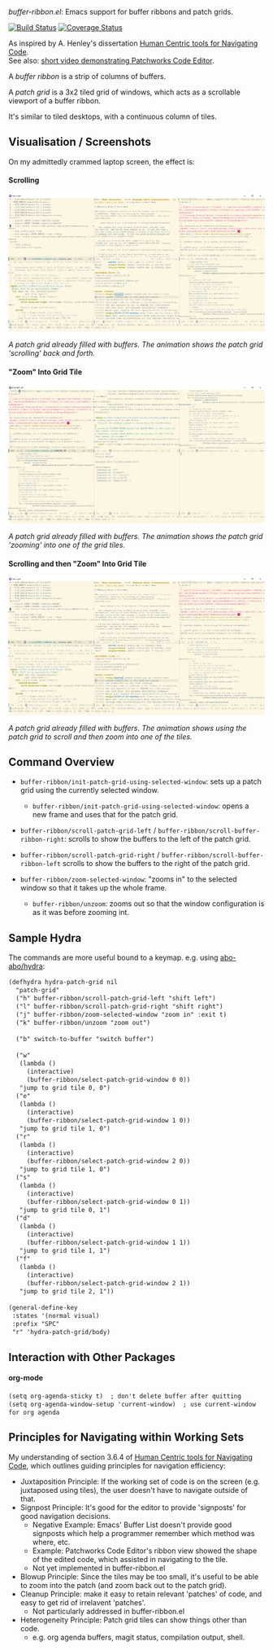*buffer-ribbon.el*: Emacs support for buffer ribbons and patch grids.

[![Build Status](https://travis-ci.com/rgoulter/buffer-ribbon.el.svg?branch=master)](https://travis-ci.com/rgoulter/buffer-ribbon.el)
[![Coverage Status](https://coveralls.io/repos/github/rgoulter/buffer-ribbon.el/badge.svg?branch=master)](https://coveralls.io/github/rgoulter/buffer-ribbon.el?branch=master)

As inspired by A. Henley's dissertation
[Human Centric tools for Navigating Code](http://web.eecs.utk.edu/~azh/pubs/Henley2018bDissertation.pdf).  
See also: [short video demonstrating Patchworks Code
Editor](https://www.youtube.com/watch?v=GwcxDZT3pXE).

A _buffer ribbon_ is a strip of columns of buffers.

A _patch grid_ is a 3x2 tiled grid of windows,
which acts as a scrollable viewport of a buffer ribbon.

It's similar to tiled desktops, with a continuous column
of tiles.

## Visualisation / Screenshots

On my admittedly crammed laptop screen, the effect is:

#### Scrolling

![](screenshots/scroll-buffer-ribbon.gif)

_A patch grid already filled with buffers._
_The animation shows the patch grid 'scrolling' back_
_and forth._

#### "Zoom" Into Grid Tile

![](screenshots/zoom-buffer-ribbon.gif)

_A patch grid already filled with buffers._
_The animation shows the patch grid 'zooming'_
_into one of the grid tiles._

#### Scrolling and then "Zoom" Into Grid Tile

![](screenshots/scroll-and-zoom-buffer-ribbon.gif)

_A patch grid already filled with buffers._
_The animation shows using the patch grid to_
_scroll and then zoom into one of the tiles._

## Command Overview

- `buffer-ribbon/init-patch-grid-using-selected-window`:
  sets up a patch grid using the currently selected window.
  - `buffer-ribbon/init-patch-grid-using-selected-window`:
    opens a new frame and uses that for the patch grid.

- `buffer-ribbon/scroll-patch-grid-left` / `buffer-ribbon/scroll-buffer-ribbon-right`:
  scrolls to show the buffers to the left of the patch grid.

- `buffer-ribbon/scroll-patch-grid-right` / `buffer-ribbon/scroll-buffer-ribbon-left`
  scrolls to show the buffers to the right of the patch grid.

- `buffer-ribbon/zoom-selected-window`:
  "zooms in" to the selected window so that it takes up
  the whole frame.
  - `buffer-ribbon/unzoom`: zooms out so that
    the window configuration is as it was before
    zooming int.

## Sample Hydra

The commands are more useful bound to a keymap.
e.g. using [abo-abo/hydra](https://github.com/abo-abo/hydra):

```emacs-lisp
(defhydra hydra-patch-grid nil
  "patch-grid"
  ("h" buffer-ribbon/scroll-patch-grid-left "shift left")
  ("l" buffer-ribbon/scroll-patch-grid-right "shift right")
  ("j" buffer-ribbon/zoom-selected-window "zoom in" :exit t)
  ("k" buffer-ribbon/unzoom "zoom out")

  ("b" switch-to-buffer "switch buffer")

  ("w"
   (lambda ()
     (interactive)
     (buffer-ribbon/select-patch-grid-window 0 0))
   "jump to grid tile 0, 0")
  ("e"
   (lambda ()
     (interactive)
     (buffer-ribbon/select-patch-grid-window 1 0))
   "jump to grid tile 1, 0")
  ("r"
   (lambda ()
     (interactive)
     (buffer-ribbon/select-patch-grid-window 2 0))
   "jump to grid tile 1, 0")
  ("s"
   (lambda ()
     (interactive)
     (buffer-ribbon/select-patch-grid-window 0 1))
   "jump to grid tile 0, 1")
  ("d"
   (lambda ()
     (interactive)
     (buffer-ribbon/select-patch-grid-window 1 1))
   "jump to grid tile 1, 1")
  ("f"
   (lambda ()
     (interactive)
     (buffer-ribbon/select-patch-grid-window 2 1))
   "jump to grid tile 2, 1"))

(general-define-key
 :states '(normal visual)
 :prefix "SPC"
 "r" 'hydra-patch-grid/body)
```

## Interaction with Other Packages

#### org-mode

``` emacs-lisp
(setq org-agenda-sticky t)  ; don't delete buffer after quitting
(setq org-agenda-window-setup 'current-window)  ; use current-window for org agenda
```

## Principles for Navigating within Working Sets

My understanding of section 3.6.4 of [Human Centric tools for
Navigating
Code](http://web.eecs.utk.edu/~azh/pubs/Henley2018bDissertation.pdf),
which outlines guiding principles for navigation efficiency:

- Juxtaposition Principle: If the working set of code is on
  the screen (e.g. juxtaposed using tiles), the user doesn't
  have to navigate outside of that.
- Signpost Principle: It's good for the editor to provide
  'signposts' for good navigation decisions.
  - Negative Example: Emacs' Buffer List doesn't provide
    good signposts which help a programmer remember
    which method was where, etc.
  - Example: Patchworks Code Editor's ribbon view showed
    the shape of the edited code, which assisted
    in navigating to the tile.
  - Not yet implemented in buffer-ribbon.el
- Blowup Principle: Since the tiles may be too small,
  it's useful to be able to zoom into the patch
  (and zoom back out to the patch grid).
- Cleanup Principle: make it easy to retain relevant 'patches'
  of code, and easy to get rid of irrelavent 'patches'.
  - Not particularly addressed in buffer-ribbon.el
- Heterogeneity Principle: Patch grid tiles can show things
    other than code.
  - e.g. org agenda buffers, magit status,
    compilation output, shell.
